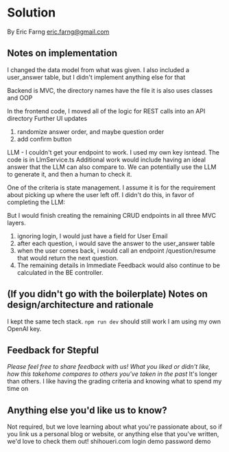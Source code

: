 # Solution

By Eric Farng
eric.farng@gmail.com

## Notes on implementation

I changed the data model from what was given.
I also included a user_answer table, but I didn't implement anything else for that

Backend is MVC, the directory names have the file
it is also uses classes and OOP

In the frontend code, I moved all of the logic for REST calls into an API directory
Further UI updates
1. randomize answer order, and maybe question order
2. add confirm button

LLM -
I couldn't get your endpoint to work. I used my own key isntead.
The code is in LlmService.ts
Additional work would include having an ideal answer that the LLM can also compare to. We can potentially use the LLM to generate it, and then a human to check it.


One of the criteria is state management. I assume it is for the requirement about picking up where the user left off.
I didn't do this, in favor of completing the LLM:

But I would finish creating the remaining CRUD endpoints in all three MVC layers.
1. ignoring login, I would just have a field for User Email
2. after each question, i would save the answer to the user_answer table
3. when the user comes back, i would call an endpoint /question/resume that would return the next question.
4. The remaining details in Immediate Feedback would also continue to be calculated in the BE controller.


## (If you didn't go with the boilerplate) Notes on design/architecture and rationale

I kept the same tech stack.
`npm run dev` should still  work
I am using my own OpenAI key.


## Feedback for Stepful
_Please feel free to share feedback with us! What you liked or didn't like, how this takehome compares to others you've taken in the past_
It's longer than others. I like having the grading criteria and knowing what to spend my time on

## Anything else you'd like us to know?
Not required, but we love learning about what you're passionate about, so if you link us a personal blog or website, or anything else that you've written, we'd love to check them out!
shihoueri.com
login demo
password demo
